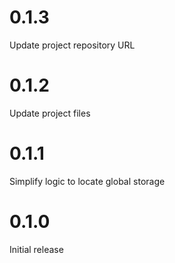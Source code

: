 # 0.1.3

Update project repository URL

# 0.1.2

Update project files

# 0.1.1

Simplify logic to locate global storage

# 0.1.0

Initial release
